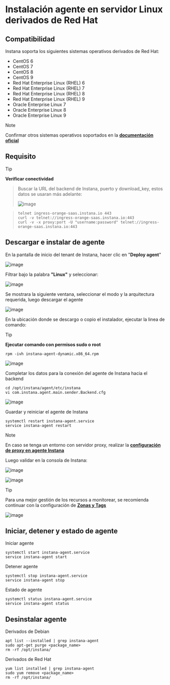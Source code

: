 # Instalación agente en servidor Linux derivados de Red Hat

## Compatibilidad
Instana soporta los siguientes sistemas operativos derivados de Red Hat:
- CentOS 6 
- CentOS 7
- CentOS 8
- CentOS 9
- Red Hat Enterprise Linux (RHEL) 6
- Red Hat Enterprise Linux (RHEL) 7 
- Red Hat Enterprise Linux (RHEL) 8
- Red Hat Enterprise Linux (RHEL) 9
- Oracle Enterprise Linux 7
- Oracle Enterprise Linux 8
- Oracle Enterprise Linux 9

> [!NOTE]
> Confirmar otros sistemas operativos soportados en la **[documentación oficial](https://www.ibm.com/docs/en/instana-observability/current?topic=agents-installing-linux#checking-that-you-have-a-supported-operating-system)**

## Requisito

> [!TIP]
>**Verificar conectividad**

>Buscar la URL del backend de Instana, puerto y download_key, estos datos se usaran más adelante:
>
>![image](https://github.com/user-attachments/assets/11df3b33-0f4a-42cf-b94f-a0c391432689)

>```
>telnet ingress-orange-saas.instana.io 443
>curl -v telnet://ingress-orange-saas.instana.io:443
>curl -v -x proxy:port -U "username:password" telnet://ingress-orange-saas.instana.io:443
>```

## Descargar e instalar de agente
En la pantalla de inicio del tenant de Instana, hacer clic en "**Deploy agent**"

![image](https://github.com/user-attachments/assets/8a0c2b7b-2956-44ee-aa79-81195d4c3a5b)

Filtrar bajo la palabra **"Linux"** y seleccionar:

![image](https://github.com/user-attachments/assets/875dfad5-884d-4688-b177-151238109c6c)


Se mostrara la siguiente ventana, seleccionar el modo y la arquitectura requerida, luego descargar el agente

![image](https://github.com/user-attachments/assets/cef31026-63ed-4f46-9b3e-9afed33a96fe)

En la ubicación donde se descargo o copio el instalador, ejecutar la linea de comando:

> [!TIP]
>**Ejecutar comando con permisos sudo o root**
```
rpm -ivh instana-agent-dynamic.x86_64.rpm
```
![image](https://github.com/user-attachments/assets/2d9dc27f-5e61-47d3-b803-c212af8d52ac)

Completar los datos para la conexión del agente de Instana hacia el backend
```
cd /opt/instana/agent/etc/instana
vi com.instana.agent.main.sender.Backend.cfg
```
![image](https://github.com/user-attachments/assets/14f5be59-8aa0-426c-964a-6d684f61ee7f)

Guardar y reiniciar el agente de Instana
```
systemctl restart instana-agent.service
service instana-agent restart
```

> [!NOTE]
> En caso se tenga un entorno con servidor proxy, realizar la **[configuración de proxy en agente Instana](https://github.com/Mainsoft-SA/Instana/blob/main/proxy_agent/readme.md#3-configuraci%C3%B3n-de-proxy-en-agente-instana)**

Luego validar en la consola de Instana:

![image](https://github.com/user-attachments/assets/f9eba09c-1532-41f5-97fe-bd584b871949)

![image](https://github.com/user-attachments/assets/1a980a1e-c921-4f17-9674-0dd02f86203c)


> [!TIP]
> Para una mejor gestión de los recursos a monitorear, se recomienda continuar con la configuración de **[Zonas y Tags](https://github.com/Mainsoft-SA/Instana/blob/main/agente/zona%26tag.md)**

![image](https://github.com/user-attachments/assets/d4265a10-4698-4c0a-aea9-dd206392193f)


## Iniciar, detener y estado de agente

Iniciar agente
```
systemctl start instana-agent.service
service instana-agent start
```

Detener agente
```
systemctl stop instana-agent.service
service instana-agent stop
```

Estado de agente
```
systemctl status instana-agent.service
service instana-agent status
```

## Desinstalar agente

Derivados de Debian
```
apt list --installed | grep instana-agent
sudo apt-get purge <package_name>
rm -rf /opt/instana/
```

Derivados de Red Hat
```
yum list installed | grep instana-agent
sudo yum remove <package_name>
rm -rf /opt/instana/
```
